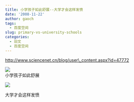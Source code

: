 ```yaml
---
title: 小学孩子如此舒展--大学才会这样发愤
date: '2008-11-22'
author: gaoch
tags:
  - 百度空间
slug: primary-vs-university-schools
categories:
  - 旧文
  - 百度空间
---
```


http://www.sciencenet.cn/blog/user\_content.aspx?id=47772  

![](http://www.sciencenet.cn/upload/blog/images/2008/11/2008112284851245.JPG)  
小学孩子如此舒展

![](http://www.sciencenet.cn/upload/blog/images/2008/11/200811228502792.JPG)

大学才会这样发愤
